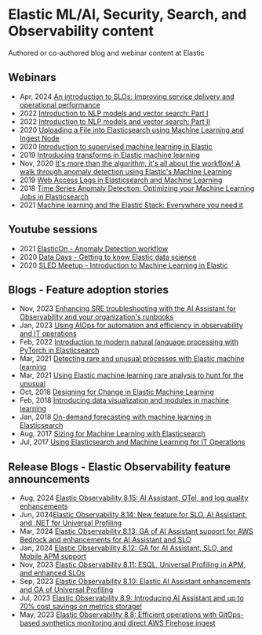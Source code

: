 # Elastic ML/AI, Security, Search, and Observability content
Authored or co-authored blog and webinar content at Elastic

## Webinars
- Apr, 2024 [An introduction to SLOs: Improving service delivery and operational performance](https://www.elastic.co/virtual-events/introduction-to-slos)
- 2022 [Introduction to NLP models and vector search: Part I](https://www.elastic.co/virtual-events/introduction-to-nlp-models-and-vector-search)
- 2022 [Introduction to NLP models and vector search: Part II](https://www.elastic.co/virtual-events/introduction-to-nlp-models-and-vector-search-part-2)
- 2020 [Uploading a File into Elasticsearch using Machine Learning and Ingest Node](https://www.elastic.co/es/webinars/uploading-a-file-into-elasticsearch-using-machine-learning-ingest-node)
- 2020 [Introduction to supervised machine learning in Elastic](https://www.elastic.co/de/webinars/introduction-to-supervised-machine-learning-in-elastic)
- 2019 [Introducing transforms in Elastic machine learning](https://www.elastic.co/es/webinars/introducing-data-frame-transforms-for-elastic-machine-learning)
- Nov, 2020 [It's more than the algorithm, it's all about the workflow! A walk through anomaly detection using Elastic's Machine Learning](https://www.elastic.co/elasticon/archive/2021/global/its-more-than-the-algorithm-its-all-about-the-workflow-a-walk-through-anomaly-detection-using-elastic-machine-learning)
- 2019 [Web Access Logs in Elasticsearch and Machine Learning](https://www.elastic.co/webinars/event-logs-in-elasticsearch-and-machine-learning)
- 2018 [Time Series Anomaly Detection: Optimizing your Machine Learning Jobs in Elasticsearch](https://www.elastic.co/webinars/time-series-anomaly-detection-optimizing-machine-learning-jobs-in-elasticsearch)
- 2021 [Machine learning and the Elastic Stack: Everywhere you need it](https://www.elastic.co/elasticon/archive/2020/global/machine-learning-and-the-elastic-stack-everywhere-you-need-it)

## Youtube sessions
- 2021 [ElasticOn - Anomaly Detection workflow](https://youtu.be/Ca4_5AMvboU?si=n5tblO1eDBHkQfdX)
- 2020 [Data Days - Getting to know Elastic data science](https://youtu.be/yjBdCvpTOjU?si=-Bk4nObTTmddiDje)
- 2020 [SLED Meetup - Introduction to Machine Learning in Elastic](https://youtu.be/NfOTq3X_pcg?si=bBUksb0ZDZ-6EAlE)

## Blogs - Feature adoption stories
- Nov, 2023 [Enhancing SRE troubleshooting with the AI Assistant for Observability and your organization's runbooks](https://www.elastic.co/observability-labs/blog/sre-troubleshooting-ai-assistant-observability-runbooks)
- Jan, 2023 [Using AIOps for automation and efficiency in observability and IT operations](https://www.elastic.co/blog/aiops-use-cases-observability-operations)
- Feb, 2022 [Introduction to modern natural language processing with PyTorch in Elasticsearch](https://www.elastic.co/blog/introduction-to-nlp-with-pytorch-models)
- Mar, 2021 [Detecting rare and unusual processes with Elastic machine learning](https://www.elastic.co/blog/detecting-rare-unusual-processes-with-elastic-machine-learning)
- Mar, 2021 [Using Elastic machine learning rare analysis to hunt for the unusual](https://www.elastic.co/blog/using-elastic-machine-learning-rare-analysis-to-hunt-for-the-unusual)
- Oct, 2018 [Designing for Change in Elastic Machine Learning](https://www.elastic.co/blog/designing-for-change-in-elastic-machine-learning)
- Feb, 2018 [Introducing data visualization and modules in machine learning](https://www.elastic.co/blog/machine-learning-data-visualizer-and-modules)
- Jan, 2018 [On-demand forecasting with machine learning in Elasticsearch](https://www.elastic.co/blog/elasticsearch-machine-learning-on-demand-forecasting)
- Aug, 2017 [Sizing for Machine Learning with Elasticsearch](https://www.elastic.co/blog/sizing-machine-learning-with-elasticsearch)
- Jul, 2017 [Using Elasticsearch and Machine Learning for IT Operations](https://www.elastic.co/blog/using-elasticsearch-and-machine-learning-for-it-operations)

## Release Blogs - Elastic Observability feature announcements
- Aug, 2024 [Elastic Observability 8.15: AI Assistant, OTel, and log quality enhancements](https://www.elastic.co/blog/whats-new-elastic-observability-8-15-0)
- Jun, 2024[Elastic Observability 8.14: New feature for SLO, AI Assistant, and .NET for Universal Profiling](https://www.elastic.co/blog/whats-new-elastic-observability-8-14-0)
- Mar, 2024 [Elastic Observability 8.13: GA of AI Assistant support for AWS Bedrock and enhancements for AI Assistant and SLO](https://www.elastic.co/blog/whats-new-elastic-observability-8-13-0)
- Jan, 2024 [Elastic Observability 8.12: GA for AI Assistant, SLO, and Mobile APM support](https://www.elastic.co/blog/whats-new-elastic-observability-8-12-0)
- Nov, 2023 [Elastic Observability 8.11: ESQL, Universal Profiling in APM, and enhanced SLOs](https://www.elastic.co/blog/whats-new-elastic-observability-8-11-0)
- Sep, 2023 [Elastic Observability 8.10: Elastic AI Assistant enhancements and GA of Universal Profiling](https://www.elastic.co/blog/whats-new-elastic-observability-8-10-0)
- Jul, 2023 [Elastic Observability 8.9: Introducing AI Assistant and up to 70% cost savings on metrics storage!](https://www.elastic.co/blog/whats-new-elastic-observability-8-9-0)
- May, 2023 [Elastic Observability 8.8: Efficient operations with GitOps-based synthetics monitoring and direct AWS Firehose ingest](https://www.elastic.co/blog/whats-new-elastic-observability-8-8-0)

